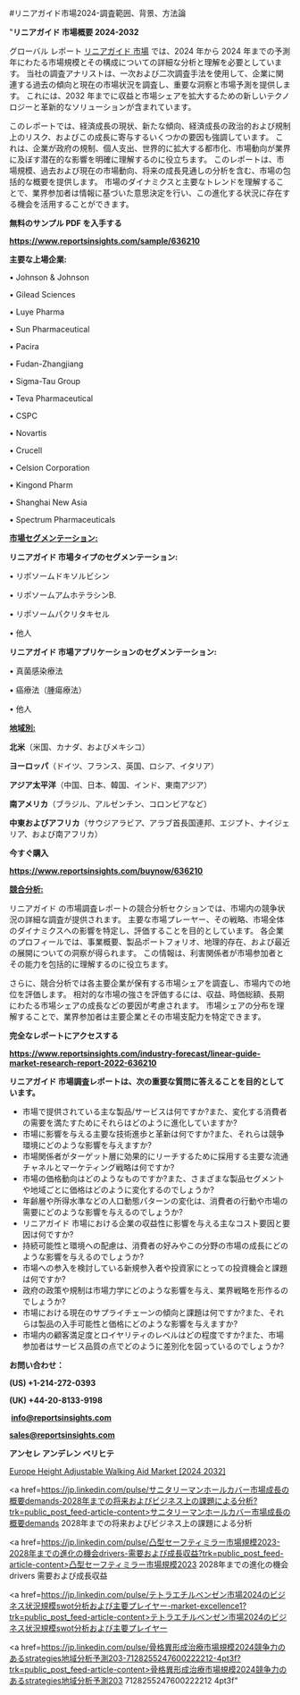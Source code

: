 #リニアガイド市場2024-調査範囲、背景、方法論

"<strong>リニアガイド 市場概要 2024-2032</strong>

グローバル レポート <a href=https://www.reportsinsights.com/sample/636210>リニアガイド 市場</a> では、2024 年から 2024 年までの予測年にわたる市場規模とその構成についての詳細な分析と理解を必要としています。 当社の調査アナリストは、一次および二次調査手法を使用して、企業に関連する過去の傾向と現在の市場状況を調査し、重要な洞察と市場予測を提供します。 これには、2032 年までに収益と市場シェアを拡大​​するための新しいテクノロジーと革新的なソリューションが含まれています。

このレポートでは、経済成長の現状、新たな傾向、経済成長の政治的および規制上のリスク、およびこの成長に寄与するいくつかの要因も強調しています。 これは、企業が政府の規制、個人支出、世界的に拡大する都市化、市場動向が業界に及ぼす潜在的な影響を明確に理解するのに役立ちます。 このレポートは、市場規模、過去および現在の市場動向、将来の成長見通しの分析を含む、市場の包括的な概要を提供します。 市場のダイナミクスと主要なトレンドを理解することで、業界参加者は情報に基づいた意思決定を行い、この進化する状況に存在する機会を活用することができます。

<strong><b>無料のサンプル PDF を入手する</b></strong>

<a href=https://www.reportsinsights.com/sample/636210><strong><u>https://www.reportsinsights.com/sample/636210</u></strong></a>

<strong>主要な上場企業:</strong>

• Johnson & Johnson

• Gilead Sciences

• Luye Pharma

• Sun Pharmaceutical

• Pacira

• Fudan-Zhangjiang

• Sigma-Tau Group

• Teva Pharmaceutical

• CSPC

• Novartis

• Crucell

• Celsion Corporation

• Kingond Pharm

• Shanghai New Asia

• Spectrum Pharmaceuticals

<strong><u>市場セグメンテーション</u></strong><strong><u>:</u></strong>

<strong>リニアガイド 市場タイプのセグメンテーション:</strong>

• リポソームドキソルビシン

• リポソームアムホテラシンB.

• リポソームパクリタキセル

• 他人

<strong>リニアガイド 市場アプリケーションのセグメンテーション:</strong>

• 真菌感染療法

• 癌療法（腫瘍療法）

• 他人

<strong><u>地域別</u></strong><strong><u>:</u></strong>

<strong>北米</strong>（米国、カナダ、およびメキシコ）

<strong>ヨーロッパ</strong>（ドイツ、フランス、英国、ロシア、イタリア）

<strong>アジア太平洋</strong>（中国、日本、韓国、インド、東南アジア）

<strong>南アメリカ</strong>（ブラジル、アルゼンチン、コロンビアなど）

<strong>中東およびアフリカ</strong>（サウジアラビア、アラブ首長国連邦、エジプト、ナイジェリア、および南アフリカ）

<strong>今すぐ購入</strong>

<a href=https://www.reportsinsights.com/buynow/636210><strong><u>https://www.reportsinsights.com/buynow/636210</u></strong></a>

<strong><u>競合分析:</u></strong>

リニアガイド の市場調査レポートの競合分析セクションでは、市場内の競争状況の詳細な調査が提供されます。 主要な市場プレーヤー、その戦略、市場全体のダイナミクスへの影響を特定し、評価することを目的としています。 各企業のプロフィールでは、事業概要、製品ポートフォリオ、地理的存在、および最近の展開についての洞察が得られます。 この情報は、利害関係者が市場参加者とその能力を包括的に理解するのに役立ちます。

さらに、競合分析では各主要企業が保有する市場シェアを調査し、市場内での地位を評価します。 相対的な市場の強さを評価するには、収益、時価総額、長期にわたる市場シェアの成長などの要因が考慮されます。 市場シェアの分布を理解することで、業界参加者は主要企業とその市場支配力を特定できます。

<strong>完全なレポートにアクセスする</strong>

<a href=https://www.reportsinsights.com/industry-forecast/linear-guide-market-research-report-2022-636210><strong><u><b>https://www.reportsinsights.com/industry-forecast/linear-guide-market-research-report-2022-636210</b></u></strong></a>

<strong><b>リニアガイド 市場調査レポートは、次の重要な質問に答えることを目的としています。</b></strong>
<ul>
  <li>市場で提供されている主な製品/サービスは何ですか?また、変化する消費者の需要を満たすためにそれらはどのように進化していますか?</li>
  <li>市場に影響を与える主要な技術進歩と革新は何ですか?また、それらは競争環境にどのような影響を与えますか?</li>
  <li>市場関係者がターゲット層に効果的にリーチするために採用する主要な流通チャネルとマーケティング戦略は何ですか?</li>
  <li>市場の価格動向はどのようなものですか?また、さまざまな製品セグメントや地域ごとに価格はどのように変化するのでしょうか?</li>
  <li>年齢層や所得水準などの人口動態パターンの変化は、消費者の行動や市場の需要にどのような影響を与えるのでしょうか?</li>
  <li>リニアガイド 市場における企業の収益性に影響を与える主なコスト要因と要因は何ですか?</li>
  <li>持続可能性と環境への配慮は、消費者の好みやこの分野の市場の成長にどのような影響を与えるのでしょうか?</li>
  <li>市場への参入を検討している新規参入者や投資家にとっての投資機会と課題は何ですか?</li>
  <li>政府の政策や規制は市場力学にどのような影響を与え、業界戦略を形作るのでしょうか?</li>
  <li>市場における現在のサプライチェーンの傾向と課題は何ですか?また、それらは製品の入手可能性と価格にどのような影響を与えますか?</li>
  <li>市場内の顧客満足度とロイヤリティのレベルはどの程度ですか?また、市場参加者はサービス品質の点でどのように差別化を図っているのでしょうか?</li>
</ul>
<strong>お問い合わせ：</strong>

<strong>(US) +1-214-272-0393</strong>

<strong>(UK) +44-20-8133-9198</strong>

<strong> </strong><a href=info@reportsinsights.com><strong><u>info@reportsinsights.com</u></strong></a>

<a href=sales@reportsinsights.com><strong><u>sales@reportsinsights.com</u></strong></a>

<strong>アンセレ アンデレン ベリヒテ</strong>

<a href=https://www.linkedin.com/pulse/europe-height-adjustable-walking-aid-market-cagr-zrkhf/>Europe Height Adjustable Walking Aid Market [2024 2032]</a>

<a href=https://jp.linkedin.com/pulse/サニタリーマンホールカバー市場成長の概要demands-2028年までの将来およびビジネス上の課題による分析?trk=public_post_feed-article-content>サニタリーマンホールカバー市場成長の概要demands 2028年までの将来およびビジネス上の課題による分析</a>

<a href=https://jp.linkedin.com/pulse/凸型セーフティミラー市場規模2023-2028年までの進化の機会drivers-需要および成長収益?trk=public_post_feed-article-content>凸型セーフティミラー市場規模2023 2028年までの進化の機会drivers 需要および成長収益</a>

<a href=https://jp.linkedin.com/pulse/テトラエチルベンゼン市場2024のビジネス状況規模swot分析および主要プレイヤー-market-excellence1?trk=public_post_feed-article-content>テトラエチルベンゼン市場2024のビジネス状況規模swot分析および主要プレイヤー</a>

<a href=https://jp.linkedin.com/pulse/骨格異形成治療市場規模2024競争力のあるstrategies地域分析予測203-7128255247600222212-4pt3f?trk=public_post_feed-article-content>骨格異形成治療市場規模2024競争力のあるstrategies地域分析予測203 7128255247600222212 4pt3f</a>"
